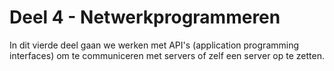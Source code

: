 # Deel 4 - Netwerkprogrammeren

In dit vierde deel gaan we werken met API's (application programming interfaces) om te communiceren met servers of zelf een server op te zetten.

